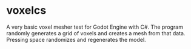 # voxelcs
A very basic voxel mesher test for Godot Engine with C#.
The program randomly generates a grid of voxels and creates a mesh from that data.
Pressing space randomizes and regenerates the model.
